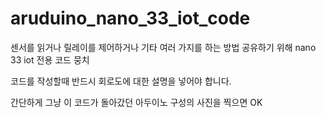 # aruduino_nano_33_iot_code

센서를 읽거나 
릴레이를 제어하거나 
기타 여러 가지를 하는 방법 공유하기 위해 
nano 33 iot 전용 코드 뭉치 

코드를 작성할때 
반드시 회로도에 대한 
설명을 넣어야 합니다. 

간단하게 
그냥 이 코드가 돌아갔던 아두이노 구성의 사진을 찍으면 OK 

